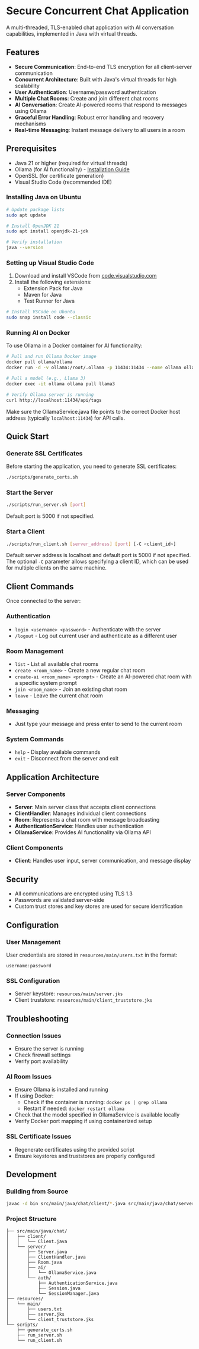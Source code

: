 # Secure Concurrent Chat Application

A multi-threaded, TLS-enabled chat application with AI conversation capabilities, implemented in Java with virtual threads.

## Features

- **Secure Communication**: End-to-end TLS encryption for all client-server communication
- **Concurrent Architecture**: Built with Java's virtual threads for high scalability
- **User Authentication**: Username/password authentication
- **Multiple Chat Rooms**: Create and join different chat rooms
- **AI Conversation**: Create AI-powered rooms that respond to messages using Ollama
- **Graceful Error Handling**: Robust error handling and recovery mechanisms
- **Real-time Messaging**: Instant message delivery to all users in a room

## Prerequisites

- Java 21 or higher (required for virtual threads)
- Ollama (for AI functionality) - [Installation Guide](https://ollama.ai/download)
- OpenSSL (for certificate generation)
- Visual Studio Code (recommended IDE)

### Installing Java on Ubuntu

```bash
# Update package lists
sudo apt update

# Install OpenJDK 21
sudo apt install openjdk-21-jdk

# Verify installation
java --version
```

### Setting up Visual Studio Code

1. Download and install VSCode from [code.visualstudio.com](https://code.visualstudio.com/)
2. Install the following extensions:
   - Extension Pack for Java
   - Maven for Java
   - Test Runner for Java

```bash
# Install VSCode on Ubuntu
sudo snap install code --classic
```

### Running AI on Docker

To use Ollama in a Docker container for AI functionality:

```bash
# Pull and run Ollama Docker image
docker pull ollama/ollama
docker run -d -v ollama:/root/.ollama -p 11434:11434 --name ollama ollama/ollama

# Pull a model (e.g., Llama 3)
docker exec -it ollama ollama pull llama3

# Verify Ollama server is running
curl http://localhost:11434/api/tags
```

Make sure the OllamaService.java file points to the correct Docker host address (typically `localhost:11434`) for API calls.

## Quick Start

### Generate SSL Certificates

Before starting the application, you need to generate SSL certificates:

```bash
./scripts/generate_certs.sh
```

### Start the Server

```bash
./scripts/run_server.sh [port]
```

Default port is 5000 if not specified.

### Start a Client

```bash
./scripts/run_client.sh [server_address] [port] [-C <client_id>]
```

Default server address is localhost and default port is 5000 if not specified.
The optional `-C` parameter allows specifying a client ID, which can be used for multiple clients on the same machine.

## Client Commands

Once connected to the server:

### Authentication
- `login <username> <password>` - Authenticate with the server
- `/logout` - Log out current user and authenticate as a different user

### Room Management
- `list` - List all available chat rooms
- `create <room_name>` - Create a new regular chat room
- `create-ai <room_name> <prompt>` - Create an AI-powered chat room with a specific system prompt
- `join <room_name>` - Join an existing chat room
- `leave` - Leave the current chat room

### Messaging
- Just type your message and press enter to send to the current room

### System Commands
- `help` - Display available commands
- `exit` - Disconnect from the server and exit

## Application Architecture

### Server Components
- **Server**: Main server class that accepts client connections
- **ClientHandler**: Manages individual client connections
- **Room**: Represents a chat room with message broadcasting
- **AuthenticationService**: Handles user authentication
- **OllamaService**: Provides AI functionality via Ollama API

### Client Components
- **Client**: Handles user input, server communication, and message display

## Security

- All communications are encrypted using TLS 1.3
- Passwords are validated server-side
- Custom trust stores and key stores are used for secure identification

## Configuration

### User Management
User credentials are stored in `resources/main/users.txt` in the format:
```
username:password
```

### SSL Configuration
- Server keystore: `resources/main/server.jks`
- Client truststore: `resources/main/client_truststore.jks`

## Troubleshooting

### Connection Issues
- Ensure the server is running
- Check firewall settings
- Verify port availability

### AI Room Issues
- Ensure Ollama is installed and running
- If using Docker:
  - Check if the container is running: `docker ps | grep ollama`
  - Restart if needed: `docker restart ollama`
- Check that the model specified in OllamaService is available locally
- Verify Docker port mapping if using containerized setup

### SSL Certificate Issues
- Regenerate certificates using the provided script
- Ensure keystores and truststores are properly configured

## Development

### Building from Source
```bash
javac -d bin src/main/java/chat/client/*.java src/main/java/chat/server/*.java src/main/java/chat/server/ai/*.java src/main/java/chat/server/auth/*.java
```

### Project Structure
```
├── src/main/java/chat/
│   ├── client/
│   │   └── Client.java
│   └── server/
│       ├── Server.java
│       ├── ClientHandler.java
│       ├── Room.java
│       ├── ai/
│       │   └── OllamaService.java
│       └── auth/
│           ├── AuthenticationService.java
│           ├── Session.java
│           └── SessionManager.java
├── resources/
│   └── main/
│       ├── users.txt
│       ├── server.jks
│       └── client_truststore.jks
└── scripts/
    ├── generate_certs.sh
    ├── run_server.sh
    └── run_client.sh
```
